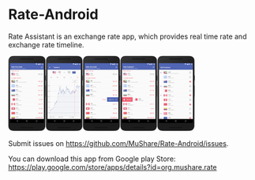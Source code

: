 # Rate-Android
Rate Assistant is an exchange rate app, which provides real time rate and exchange rate timeline.  
 
<img src="https://github.com/MuShare/Rate-Android/raw/master/Images/1.png" width="15%" /><img src="https://github.com/MuShare/Rate-Android/raw/master/Images/2.png" width="15%" /><img src="https://github.com/MuShare/Rate-Android/raw/master/Images/3.png" width="15%" /><img src="https://github.com/MuShare/Rate-Android/raw/master/Images/4.png" width="15%" /><img src="https://github.com/MuShare/Rate-Android/raw/master/Images/5.png" width="15%" />  

Submit issues on https://github.com/MuShare/Rate-Android/issues.

You can download this app from Google play Store: https://play.google.com/store/apps/details?id=org.mushare.rate

